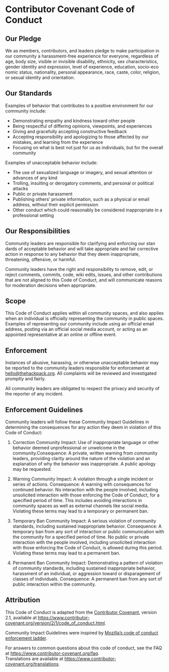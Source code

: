# Contributor Covenant Code of Conduct

## Our Pledge

We as members, contributors, and leaders pledge to make participation
in our community a harassment-free experience for everyone, regardless of
age, body size, visible or invisible disability, ethnicity, sex characteristics,
gender identity and expression, level of experience, education, socio-eco
nomic status, nationality, personal appearance, race, caste, color, religion,
or sexual identity and orientation.

## Our Standards

Examples of behavior that contributes to a positive environment for our community include:

- Demonstrating empathy and kindness toward other people
- Being respectful of differing opinions, viewpoints, and experiences
- Giving and gracefully accepting constructive feedback
- Accepting responsibility and apologizing to those affected by our mistakes, and learning from the experience
- Focusing on what is best not just for us as individuals, but for the overall community

Examples of unacceptable behavior include:

- The use of sexualized language or imagery, and sexual attention or advances of any kind
- Trolling, insulting or derogatory comments, and personal or political attacks
- Public or private harassment
- Publishing others’ private information, such as a physical or email address, without their explicit permission
- Other conduct which could reasonably be considered inappropriate in a professional setting

## Our Responsibilities

Community leaders are responsible for clarifying and enforcing our stan
dards of acceptable behavior and will take appropriate and fair corrective
action in response to any behavior that they deem inappropriate, threatening, offensive, or harmful.

Community leaders have the right and responsibility to remove, edit, or
reject comments, commits, code, wiki edits, issues, and other contributions
that are not aligned to this Code of Conduct, and will communicate reasons
for moderation decisions when appropriate.

## Scope

This Code of Conduct applies within all community spaces, and also applies
when an individual is officially representing the community in public
spaces. Examples of representing our community include using an official
email address, posting via an official social media account, or acting
as an appointed representative at an online or offline event.

## Enforcement

Instances of abusive, harassing, or otherwise unacceptable behavior may
be reported to the community leaders responsible for enforcement at [hello@thehackpack.org](mailto:hello@thehackpack.org). All complaints will be reviewed and
investigated promptly and fairly.

All community leaders are obligated to respect the privacy and security of
the reporter of any incident.

## Enforcement Guidelines

Community leaders will follow these Community Impact Guidelines in determining the consequences for any action they deem in violation of this Code of Conduct:

1. Correction
   Community Impact: Use of inappropriate language or other behavior deemed unprofessional or unwelcome in the community.Consequence: A private, written warning from community leaders, providing clarity around the nature of the violation and an explanation of why the behavior was inappropriate. A public apology may be requested.

2. Warning
   Community Impact: A violation through a single incident or series of actions. Consequence: A warning with consequences for continued behavior. No interaction with the people involved, including unsolicited interaction with those enforcing the Code of Conduct, for a specified period of time. This includes avoiding interactions in community spaces as well as external channels like social media. Violating these terms may lead to a temporary or permanent ban.

3. Temporary Ban
   Community Impact: A serious violation of community standards, including sustained inappropriate behavior. Consequence: A temporary ban from any sort of interaction or public communication with the community for a specified period of time. No public or private interaction with the people involved, including unsolicited interaction with those enforcing the Code of Conduct, is allowed during this period. Violating these terms may lead to a permanent ban.

4. Permanent Ban
   Community Impact: Demonstrating a pattern of violation of community standards, including sustained inappropriate behavior, harassment of an individual, or aggression toward or disparagement of classes of individuals. Consequence: A permanent ban from any sort of public interaction within the community.

## Attribution

This Code of Conduct is adapted from the [Contributor Covenant][homepage], version 2.1,
available at https://www.contributor-covenant.org/version/2/1/code_of_conduct.html.

[homepage]: https://www.contributor-covenant.org

Community Impact Guidelines were inspired by [Mozilla’s code of conduct enforcement ladder](https://github.com/mozilla/diversity).

For answers to common questions about this code of conduct,
see the FAQ at https://www.contributor-covenant.org/faq. <br>
Translations are available at https://www.contributor-covenant.org/translations.
